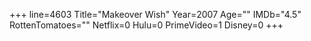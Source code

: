 +++
line=4603
Title="Makeover Wish"
Year=2007
Age=""
IMDb="4.5"
RottenTomatoes=""
Netflix=0
Hulu=0
PrimeVideo=1
Disney=0
+++

